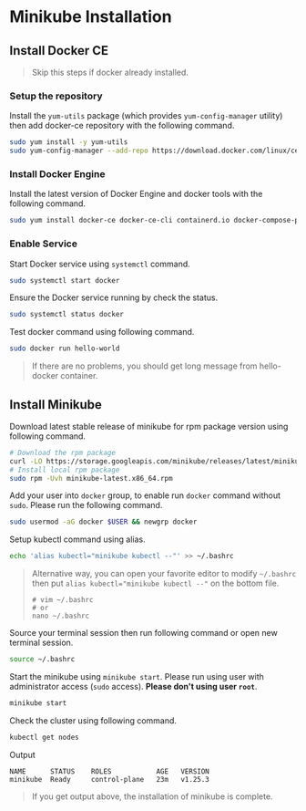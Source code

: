 # Minikube Installation

## Install Docker CE

> Skip this steps if docker already installed.

### Setup the repository

Install the `yum-utils` package (which provides `yum-config-manager` utility)
then add docker-ce repository with the following command.

```bash
sudo yum install -y yum-utils
sudo yum-config-manager --add-repo https://download.docker.com/linux/centos/docker-ce.repo
```

### Install Docker Engine

Install the latest version of Docker Engine and docker tools with the following
command.

```bash
sudo yum install docker-ce docker-ce-cli containerd.io docker-compose-plugin
```

### Enable Service

Start Docker service using `systemctl` command.

```bash
sudo systemctl start docker
```

Ensure the Docker service running by check the status.

```bash
sudo systemctl status docker
```

Test docker command using following command.

```bash
sudo docker run hello-world
```

> If there are no problems, you should get long message from hello-docker
> container.

## Install Minikube

Download latest stable release of minikube for rpm package version using following command.

```bash
# Download the rpm package
curl -LO https://storage.googleapis.com/minikube/releases/latest/minikube-latest.x86_64.rpm
# Install local rpm package
sudo rpm -Uvh minikube-latest.x86_64.rpm
```

Add your user into `docker` group, to enable run `docker` command without `sudo`.
Please run the following command.

```bash
sudo usermod -aG docker $USER && newgrp docker
```

Setup kubectl command using alias.

```bash
echo 'alias kubectl="minikube kubectl --"' >> ~/.bashrc
```

> Alternative way, you can open your favorite editor to modify `~/.bashrc` then
> put `alias kubectl="minikube kubectl --"` on the bottom file.
> ```
> # vim ~/.bashrc
> # or
> nano ~/.bashrc
> ```

Source your terminal session then run following command or open new terminal
session.

```bash
source ~/.bashrc
```

Start the minikube using `minikube start`. Please run using user with
administrator access (`sudo` access). **Please don't using user `root`**.

```bash
minikube start
```

Check the cluster using following command.

```bash
kubectl get nodes
```

Output
```
NAME      STATUS    ROLES           AGE   VERSION
minikube  Ready     control-plane   23m   v1.25.3
```

> If you get output above, the installation of minikube is complete.

<!-- ## Deployment -->

<!-- ```bash -->
<!-- kubectl create deployment hello-minikube --image=docker.io/nginx:1.23 -->
<!-- kubectl expose deployment hello-minikube --type=NodePort --port=80 -->
<!-- ``` -->

<!-- ## Enable LoadBalancer -->

<!-- ```bash -->
<!-- kubectl create deployment balanced --image=docker.io/nginx:1.23 -->
<!-- kubectl expose deployment balanced --type=LoadBalancer --port=80 -->
<!-- ``` -->

<!-- ```bash -->
<!-- minikube tunnel -->
<!-- ``` -->

<!-- ```bash -->
<!-- kubectl get services balanced -->
<!-- ``` -->
